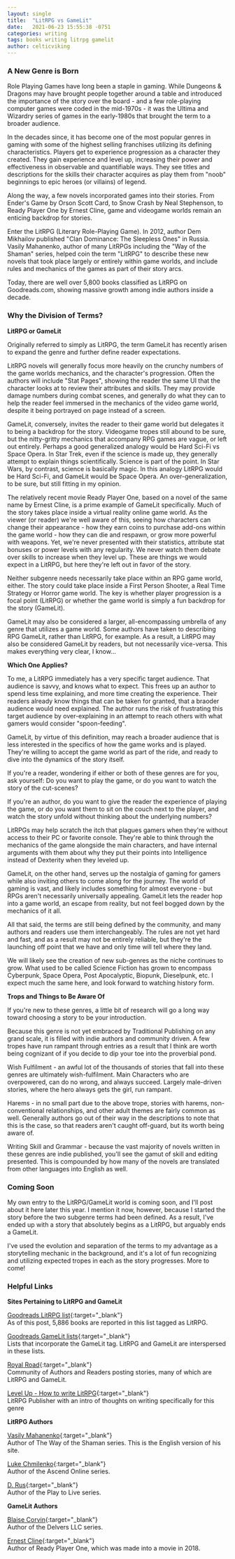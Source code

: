 ```yaml
---
layout: single
title:  "LitRPG vs GameLit"
date:   2021-06-23 15:55:38 -0751
categories: writing
tags: books writing litrpg gamelit
author: celticviking
---
```

### A New Genre is Born

Role Playing Games have long been a staple in gaming. While Dungeons & Dragons may have brought people together around a table and introduced the importance of the story over the board - and a few role-playing computer games were coded in the mid-1970s - it was the Ultima and Wizardry series of games in the early-1980s that brought the term to a broader audience.

In the decades since, it has become one of the most popular genres in gaming with some of the highest selling franchises utilizing its defining characteristics. Players get to experience progression as a character they created. They gain experience and level up, increasing their power and effectiveness in observable and quantifiable ways. They see titles and descriptions for the skills their character acquires as play them from "noob" beginnings to epic heroes (or villains) of legend.

Along the way, a few novels incorporated games into their stories. From Ender's Game by Orson Scott Card, to Snow Crash by Neal Stephenson, to Ready Player One by Ernest Cline, game and videogame worlds remain an enticing backdrop for stories.

Enter the LitRPG (Literary Role-Playing Game). In 2012, author Dem Mikhailov published "Clan Dominance: The Sleepless Ones" in Russia. Vasily Mahanenko, author of many LitRPGs including the "Way of the Shaman" series, helped coin the term "LitRPG" to describe these new novels that took place largely or entirely within game worlds, and include rules and mechanics of the games as part of their story arcs.

Today, there are well over 5,800 books classified as LitRPG on Goodreads.com, showing massive growth among indie authors inside a decade.

### Why the Division of Terms?

**LitRPG or GameLit** 

Originally referred to simply as LitRPG, the term GameLit has recently arisen to expand the genre and further define reader expectations. 

LitRPG novels will generally focus more heavily on the crunchy numbers of the game worlds mechanics, and the character's progression. Often the authors will include "Stat Pages", showing the reader the same UI that the character looks at to review their attributes and skills. They may provide damage numbers during combat scenes, and generally do what they can to help the reader feel immersed in the mechanics of the video game world, despite it being portrayed on page instead of a screen.

GameLit, conversely, invites the reader to their game world but delegates it to being a backdrop for the story. Videogame tropes still abound to be sure, but the nitty-gritty mechanics that accompany RPG games are vague, or left out entirely. Perhaps a good generalized analogy would be Hard Sci-Fi vs Space Opera. In Star Trek, even if the science is made up, they generally attempt to explain things scientifically. Science is part of the point. In Star Wars, by contrast, science is basically magic. In this analogy LitRPG would be Hard Sci-Fi, and GameLit would be Space Opera. An over-generalization, to be sure, but still fitting in my opinion.

The relatively recent movie Ready Player One, based on a novel of the same name by Ernest Cline, is a prime example of GameLit specifically. Much of the story takes place inside a virtual reality online game world. As the viewer (or reader) we're well aware of this, seeing how characters can change their appearance - how they earn coins to purchase add-ons within the game world - how they can die and respawn, or grow more powerful with weapons. Yet, we're never presented with their statistics, attribute stat bonuses or power levels with any regularity. We never watch them debate over skills to increase when they level up. These are things we would expect in a LitRPG, but here they're left out in favor of the story.

Neither subgenre needs necessarily take place within an RPG game world, either. The story could take place inside a First Person Shooter, a Real Time Strategy or Horror game world. The key is whether player progression is a focal point (LitRPG) or whether the game world is simply a fun backdrop for the story (GameLit).

GameLit may also be considered a larger, all-encompassing umbrella of any genre that utilizes a game world. Some authors have taken to describing RPG GameLit, rather than LitRPG, for example. As a result, a LitRPG may also be considered GameLit by readers, but not necessarily vice-versa. This makes everything very clear, I know...

**Which One Applies?**

To me, a LitRPG immediately has a very specific target audience. That audience is savvy, and knows what to expect. This frees up an author to spend less time explaining, and more time creating the experience. Their readers already know things that can be taken for granted, that a braoder audience would need explained. The author runs the risk of frustrating this target audience by over-explaining in an attempt to reach others with what gamers would consider "spoon-feeding".

GameLit, by virtue of this definition, may reach a broader audience that is less interested in the specifics of how the game works and is played. They're willing to accept the game world as part of the ride, and ready to dive into the dynamics of the story itself.

If you're a reader, wondering if either or both of these genres are for you, ask yourself: Do you want to play the game, or do you want to watch the story of the cut-scenes? 

If you're an author, do you want to give the reader the experience of playing the game, or do you want them to sit on the couch next to the player, and watch the story unfold without thinking about the underlying numbers?

LitRPGs may help scratch the itch that plagues gamers when they're without access to their PC or favorite console. They're able to think through the mechanics of the game alongside the main characters, and have internal arguments with them about why they put their points into Intelligence instead of Dexterity when they leveled up.

GameLit, on the other hand, serves up the nostalgia of gaming for gamers while also inviting others to come along for the journey. The world of gaming is vast, and likely includes something for almost everyone - but RPGs aren't necessarily universally appealing. GameLit lets the reader hop into a game world, an escape from reality, but not feel bogged down by the mechanics of it all.

All that said, the terms are still being defined by the community, and many authors and readers use them interchangeably. The rules are not yet hard and fast, and as a result may not be entirely reliable, but they're the launching off point that we have and only time will tell where they land.

We will likely see the creation of new sub-genres as the niche continues to grow.  What used to be called Science Fiction has grown to encompass Cyberpunk, Space Opera, Post Apocalyptic, Biopunk, Dieselpunk, etc. I expect much the same here, and look forward to watching history form.

**Trops and Things to Be Aware Of**

If you're new to these genres, a little bit of research will go a long way toward choosing a story to be your introduction.

Because this genre is not yet embraced by Traditional Publishing on any grand scale, it is filled with indie authors and community driven. A few tropes have run rampant through entries as a result that I think are worth being cognizant of if you decide to dip your toe into the proverbial pond.

Wish Fulfilment - an awful lot of the thousands of stories that fall into these genres are ultimately wish-fulfilment. Main Characters who are overpowered, can do no wrong, and always succeed. Largely male-driven stories, where the hero always gets the girl, run rampant.

Harems - in no small part due to the above trope, stories with harems, non-conventional relationships, and other adult themes are fairly common as well. Generally authors go out of their way in the descriptions to note that this is the case, so that readers aren't caught off-guard, but its worth being aware of. 

Writing Skill and Grammar - because the vast majority of novels written in these genres are indie published, you'll see the gamut of skill and editing presented. This is compounded by how many of the novels are translated from other languages into English as well.

### Coming Soon

My own entry to the LitRPG/GameLit world is coming soon, and I'll post about it here later this year. I mention it now, however, because I started the story before the two subgenre terms had been defined. As a result, I've ended up with a story that absolutely begins as a LitRPG, but arguably ends a GameLit. 

I've used the evolution and separation of the terms to my advantage as a storytelling mechanic in the background, and it's a lot of fun recognizing and utilizing expected tropes in each as the story progresses.  More to come!

### Helpful Links

**Sites Pertaining to LitRPG and GameLit**

[Goodreads LitRPG list](https://www.goodreads.com/shelf/show/litrpg){:target="_blank"}  
As of this post, 5,886 books are reported in this list tagged as LitRPG.

[Goodreads GameLit lists](https://www.goodreads.com/list/tag/gamelit?utf8=%E2%9C%93&id=GameLit){:target="_blank"}  
Lists that incorporate the GameLit tag. LitRPG and GameLit are interspersed in these lists.

[Royal Road](https://www.royalroad.com/home){:target="_blank"}  
Community of Authors and Readers posting stories, many of which are LitRPG and GameLit.

[Level Up - How to write LitRPG](https://www.levelup.pub/how-to-write-litrpg){:target="_blank"}  
LitRPG Publisher with an intro of thoughts on writing specifically for this genre



**LitRPG Authors**

[Vasily Mahanenko](http://mahanenko.ru/en/){:target="_blank"}  
Author of The Way of the Shaman series. This is the English version of his site.

[Luke Chmilenko](https://lukechmilenko.com/){:target="_blank"}  
Author of the Ascend Online series.

[D. Rus](https://www.goodreads.com/author/show/481586.D_Rus){:target="_blank"}  
Author of the Play to Live series.



**GameLit Authors**

[Blaise Corvin](https://blaise-corvin.com/){:target="_blank"}  
Author of the Delvers LLC series.

[Ernest Cline](https://www.ernestcline.com/){:target="_blank"}  
Author of Ready Player One, which was made into a movie in 2018.

